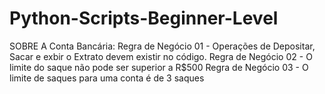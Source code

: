 # Python-Scripts-Beginner-Level
SOBRE A Conta Bancária:
Regra de Negócio 01 - Operações de Depositar, Sacar e exbir o Extrato devem existir no código. 
Regra de Negócio 02 - O limite do saque não pode ser superior a R$500
Regra de Negócio 03 - O limite de saques para uma conta é de 3 saques
